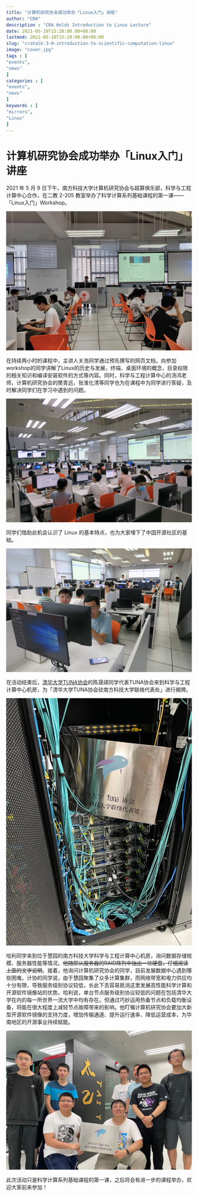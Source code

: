 ```yaml
---
title: "计算机研究协会成功举办「Linux入门」讲座"                         
author: "CRA"  
description : "CRA Holds Introduction to Linux Lecture"    
date: 2021-05-10T15:20:00.00+08:00
lastmod: 2021-05-10T15:20:00.00+08:00
slug: "cratalk-3-0-introduction-to-scientific-computation-linux"
image: "cover.jpg"
tags : [                                    
"events",
"news"
]
categories : [                              
"events",
"news"
]
keywords : [                                
"mirrors",
"Linux"
]
---
```


# 计算机研究协会成功举办「Linux入门」讲座

2021 年 5 月 9 日下午，南方科技大学计算机研究协会与超算俱乐部，科学与工程计算中心合作，在二教 2-205 教室举办了科学计算系列基础课程的第一课——「Linux入门」Workshop。

![课程现场](./course1.jpg)

在持续两小时的课程中，主讲人关浩同学通过预先撰写的网页文档，向参加workshop的同学讲解了Linux的历史与发展，终端、桌面环境的概念，目录权限的相关知识和编译安装软件的方式等内容。同时，科学与工程计算中心的汤鸿老师，计算机研究协会的樊青远，张淮化清等同学也为在课程中为同学进行答疑，及时解决同学们在学习中遇到的问题。

![课程现场](./course2.jpg)

同学们借助此机会认识了 Linux 的基本特点，也为大家埋下了中国开源社区的基础。

![TUNA同学体验机房设施](./course3.jpg)

在活动结束后，[清华大学TUNA协会](https://tuna.moe/)的陈晟祺同学代表TUNA协会来到科学与工程计算中心机房，为「清华大学TUNA协会驻南方科技大学联络代表处」进行揭牌。

![「清华大学TUNA协会驻南方科技大学联络代表处」牌](./plate.jpg)

哈利同学来到位于慧园的南方科技大学科学与工程计算中心机房，询问数据存储规模、服务器性能等情况。~~他随即从服务器的RAID阵列中抽出一块硬盘，仔细阅读上面的文字说明~~。接着，他询问计算机研究协会的同学，目前发展数据中心遇到哪些困难。计协的同学说，由于慧园聚集了众多计算集群，而网络带宽和电力供应均十分有限，导致服务级别协议较低，长此下去容易抵消这里发展高性能科学计算和开源软件镜像站的优势。哈利说，单台节点服务级别协议较低的问题在包括清华大学在内的每一所世界一流大学中均有存在。但通过巧妙运用热备节点和负载均衡设备，将能在很大程度上减轻节点故障带来的影响。他叮嘱计算机研究协会要加大新型开源软件镜像的支持力度，增加传输通道、提升运行速率、降低运营成本，为华南地区的开源事业持续赋能。

![揭牌合影](./licensing.jpg)

此次活动只是科学计算系列基础课程的第一课，之后将会有进一步的课程举办，欢迎大家前来参加！



